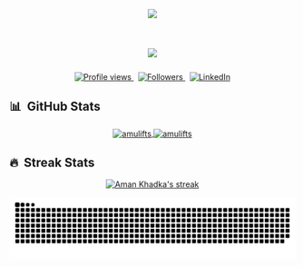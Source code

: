 <div>
<p align="center">
  <img src="https://capsule-render.vercel.app/api?type=waving&color=gradient&height=60&section=header"/>
</p>
</div>

<h1 align="center">
  <a href="https://git.io/typing-svg">
    <img src="https://readme-typing-svg.herokuapp.com/?font=noto+sans&color=37A67C&duration=3000&center=true&vCenter=true&lines=Hello,+There!+%F0%9F%91%8B;I+am+Aman+Khadka.;Nice+to+meet+you!&center=true&size=30">
  </a>
</h1>

<p align="center">
  <a href="https://github.com/amulifts">
    <img src="https://komarev.com/ghpvc/?username=amulifts&color=101010" alt="Profile views" />
  </a>
  &nbsp;
  <a href="https://github.com/amulifts?tab=followers">
    <img src="https://img.shields.io/github/followers/amulifts?style=social" alt="Followers" />
  </a>&nbsp;
  <a href="https://www.linkedin.com/in/amulifts/">
    <img src="https://img.shields.io/badge/-amulifts-101010?style=flat-square&logo=Linkedin&logoColor=white&link=https://www.linkedin.com/in/amulifts/" alt="LinkedIn" />
  </a>
</p>
<div>
  
## 📊 &nbsp;GitHub Stats
  
  <div align="center">
    <a href="https://github.com/amulifts">
    <img width=450 height=170 align="center" alt="amulifts" src="https://github-readme-stats.vercel.app/api?username=amulifts&theme=vue-dark&show_icons=true&bg_color=0D1117&hide_border=true&count_private=true" />
  </a>
  <a href="https://github.com/amulifts">
    <img align="center" alt="amulifts" src="https://github-readme-stats.vercel.app/api/top-langs/?username=amulifts&theme=vue-dark&layout=compact&bg_color=0D1117&hide_border=true&langs_count=10&count_private=true" />
  </a>
  </div>
</div>
 
<div>

## 🔥 &nbsp;Streak Stats
  
  <p align="center">
  <a href="https://github.com/amulifts">
    <img alt="Aman Khadka's streak" src="https://github-readme-streak-stats.herokuapp.com/?user=amulifts&fire=pink&theme=vue-dark&background=0D1117&hide_border=true"/>
  </a>
  </p>
  
  <p align="center">
    <picture>
      <source
        media="(prefers-color-scheme: dark)"
        srcset="https://github.com/amulifts/amulifts/blob/output/github-contribution-grid-snake-dark.svg"
      />
      <source
        media="(prefers-color-scheme: light)"
        srcset="https://github.com/amulifts/amulifts/blob/output/github-contribution-grid-snake.svg"
      />
      <img
        alt="github contribution grid snake animation"
        src="https://github.com/amulifts/amulifts/blob/output/github-contribution-grid-snake.svg"
      />
    </picture>
  </p>

  
